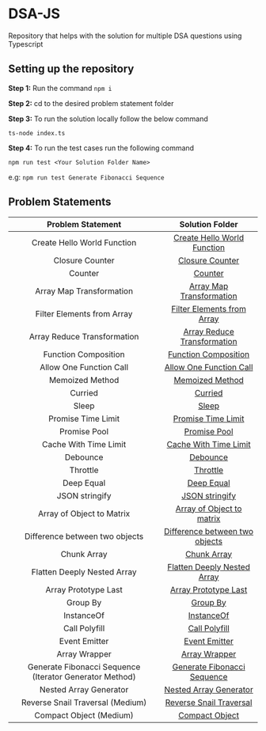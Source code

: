 # DSA-JS

Repository that helps with the solution for multiple DSA questions using Typescript

## Setting up the repository

**Step 1:** Run the command `npm i`

**Step 2:** cd to the desired problem statement folder

**Step 3:** To run the solution locally follow the below command

`ts-node index.ts`

**Step 4:** To run the test cases run the following command

`npm run test <Your Solution Folder Name>`

e.g: `npm run test Generate Fibonacci Sequence`

## Problem Statements

|                    Problem Statement                    |                              Solution Folder                               |
| :-----------------------------------------------------: | :------------------------------------------------------------------------: |
|               Create Hello World Function               |    [Create Hello World Function](./Create%20Hello%20World%20Function/)     |
|                     Closure Counter                     |                   [Closure Counter](./Closure-Counter/)                    |
|                         Counter                         |                           [Counter](./Counter/)                            |
|                Array Map Transformation                 |        [Array Map Transformation](./Array%20Map%20Transformation/)         |
|               Filter Elements from Array                |     [Filter Elements from Array](./Filter%20Elements%20from%20Array/)      |
|               Array Reduce Transformation               |     [Array Reduce Transformation](./Array%20Reduce%20Transformation/)      |
|                  Function Composition                   |             [Function Composition](./Function%20Composition/)              |
|                 Allow One Function Call                 |        [Allow One Function Call](./Allow%20One%20Function%20Call/)         |
|                     Memoized Method                     |                 [Memoized Method](./Memoized%20Function/)                  |
|                         Curried                         |                           [Curried](./Curried/)                            |
|                          Sleep                          |                             [Sleep](./Sleep/)                              |
|                   Promise Time Limit                    |              [Promise Time Limit](./Promise%20Time%20Limit/)               |
|                      Promise Pool                       |                     [Promise Pool](./Promise%20Pool/)                      |
|                  Cache With Time Limit                  |          [Cache With Time Limit](./Cache%20With%20Time%20Limit/)           |
|                        Debounce                         |                          [Debounce](./Debounce/)                           |
|                        Throttle                         |                          [Throttle](./Throttle/)                           |
|                       Deep Equal                        |                      [Deep Equal](./Deeply%20Equal/)                       |
|                     JSON stringify                      |                    [JSON stringify](./JSON%20Stringfy/)                    |
|                Array of Object to Matrix                |     [Array of Object to matrix](./Array%20Of%20Object%20to%20Matrix/)      |
|             Difference between two objects              | [Difference between two objects](./Differences%20Between%20Two%20Objects/) |
|                       Chunk Array                       |                      [Chunk Array](./Chunk%20Array/)                       |
|               Flatten Deeply Nested Array               |    [Flatten Deeply Nested Array](./Flatten%20Deeply%20Nested%20Array/)     |
|                  Array Prototype Last                   |            [Array Prototype Last](./Array%20Prototype%20Last/)             |
|                        Group By                         |                         [Group By](./Group%20By/)                          |
|                       InstanceOf                        |                        [InstanceOf](./InstanceOf/)                         |
|                      Call Polyfill                      |                    [Call Polyfill](./Call%20Polyfill/)                     |
|                      Event Emitter                      |                    [Event Emitter](./Event%20Emitter/)                     |
|                      Array Wrapper                      |                    [Array Wrapper](./Array%20Wrapper/)                     |
| Generate Fibonacci Sequence (Iterator Generator Method) |     [Generate Fibonacci Sequence](./Generate%20Fibonacci%20Sequence/)      |
|                 Nested Array Generator                  |          [Nested Array Generator](./Nested%20Array%20Generator/)           |
|            Reverse Snail Traversal (Medium)             |           [Reverse Snail Traversal](./Reverse-Snail-Traversal/)            |
|                 Compact Object (Medium)                 |                   [Compact Object](./Compact%20Object/)                    |
